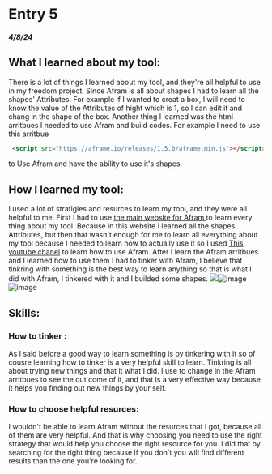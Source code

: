 # Entry 5
##### 4/8/24

## What I learned about my tool:
There is a lot of things I learned about my tool, and they're all helpful to use in my freedom project. Since Afram is all about shapes I had to learn all the shapes' Attributes. For example if I wanted to creat a box, I will need to know the value of the Attributes of hight which is 1, so I can edit it and chang in the shape of the box. Another thing I learned was the html arritbues I needed to use Afram and build codes. For example I need to use this arritbue
```html
 <script src="https://aframe.io/releases/1.5.0/aframe.min.js"></script>
```
to Use Afram and have the ability to use it's shapes.


## How I learned my tool:
I used a lot of stratigies and resurces to learn my tool, and they were all helpful to me. First I had to use [the main website for Afram ](https://aframe.io/docs/1.5.0/introduction/#what-is-a-frame) to learn every thing about my tool. Because in this website I learned all the shapes' Attributes, but then that wasn't enough for me to learn all everything about my tool because I needed to learn how to actually use it so I used [This youtube chanel](https://youtube.com/@rennecastro8032?si=nV45a1pvMW_yD0pV) to learn how to use Afram. After I learn the Afram arritbues and I learned how to use them I had to tinker with Afram, I believe that  tinkring with something is the best way to learn anything so that is what I did with Afram, I tinkered with it and I builded some shapes.  <img src="blob:chrome-untrusted://media-app/6530e4ab-a4eb-4522-b42c-2e9db9e74796"/>![image](https://github.com/omarm4400/sep10-freedom-project/assets/146861785/69f99b30-adff-40fd-b926-fc809508fc56)
<img src="blob:chrome-untrusted://media-app/61c60cb9-82ba-4f90-b8ab-b18701ecdb14" alt=""/>![image](https://github.com/omarm4400/sep10-freedom-project/assets/146861785/3288cea2-10ec-4492-a081-0e885653a2f3)


## Skills:

### How to tinker :
As I said before a good way to learn something is by tinkering with it so of cousre learning how to tinker is a very helpful skill to learn. Tinkring is all about trying new things and that it what I did. I use to change in the Afram arritbues to see the out come of it, and that is a very effective way because it helps you finding out new things by your self.

### How to choose helpful resurces: 
I wouldn't be able to learn Afram without the resurces that I got, because all of them are very helpful. And that is why choosing you need to use the right strategy that would help you choose the right resource for you. I did that by searching for the right thing because if you don't you will find different results than the one you're looking for. 


